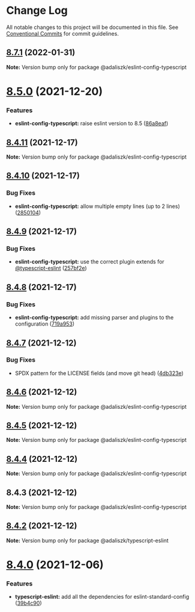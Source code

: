 # Change Log

All notable changes to this project will be documented in this file.
See [Conventional Commits](https://conventionalcommits.org) for commit guidelines.

## [8.7.1](https://github.com/adaliszk/node-toolbox/compare/@adaliszk/eslint-config-typescript@8.5.0...@adaliszk/eslint-config-typescript@8.7.1) (2022-01-31)

**Note:** Version bump only for package @adaliszk/eslint-config-typescript





# [8.5.0](https://github.com/adaliszk/node-toolbox/compare/@adaliszk/eslint-config-typescript@8.4.11...@adaliszk/eslint-config-typescript@8.5.0) (2021-12-20)


### Features

* **eslint-config-typescript:** raise eslint version to 8.5 ([86a8eaf](https://github.com/adaliszk/node-toolbox/commit/86a8eaf43b710f822aa777868f2da9607b20a38d))





## [8.4.11](https://github.com/adaliszk/node-toolbox/compare/@adaliszk/eslint-config-typescript@8.4.10...@adaliszk/eslint-config-typescript@8.4.11) (2021-12-17)

**Note:** Version bump only for package @adaliszk/eslint-config-typescript





## [8.4.10](https://github.com/adaliszk/node-toolbox/compare/@adaliszk/eslint-config-typescript@8.4.9...@adaliszk/eslint-config-typescript@8.4.10) (2021-12-17)


### Bug Fixes

* **eslint-config-typescript:** allow multiple empty lines (up to 2 lines) ([2850104](https://github.com/adaliszk/node-toolbox/commit/2850104e80ca6210df88d4c9ea8e514e815dfda7))





## [8.4.9](https://github.com/adaliszk/node-toolbox/compare/@adaliszk/eslint-config-typescript@8.4.8...@adaliszk/eslint-config-typescript@8.4.9) (2021-12-17)


### Bug Fixes

* **eslint-config-typescript:** use the correct plugin extends for [@typescript-eslint](https://github.com/typescript-eslint) ([257bf2e](https://github.com/adaliszk/node-toolbox/commit/257bf2e83cd025286d0484e5641cede278688b4a))





## [8.4.8](https://github.com/adaliszk/node-toolbox/compare/@adaliszk/eslint-config-typescript@8.4.7...@adaliszk/eslint-config-typescript@8.4.8) (2021-12-17)


### Bug Fixes

* **eslint-config-typescript:** add missing parser and plugins to the configuration ([719a953](https://github.com/adaliszk/node-toolbox/commit/719a95358b93e8b3e4d52bcbe2eff434ec13c6f6))





## [8.4.7](https://github.com/adaliszk/node-toolbox/compare/@adaliszk/eslint-config-typescript@8.4.6...@adaliszk/eslint-config-typescript@8.4.7) (2021-12-12)


### Bug Fixes

* SPDX pattern for the LICENSE fields (and move git head) ([4db323e](https://github.com/adaliszk/node-toolbox/commit/4db323e0cb18a4132e3f0d55b8d8ee85527dae3a))





## [8.4.6](https://github.com/adaliszk/node-toolbox/compare/@adaliszk/eslint-config-typescript@8.4.5...@adaliszk/eslint-config-typescript@8.4.6) (2021-12-12)

**Note:** Version bump only for package @adaliszk/eslint-config-typescript





## [8.4.5](https://github.com/adaliszk/node-toolbox/compare/@adaliszk/eslint-config-typescript@8.4.4...@adaliszk/eslint-config-typescript@8.4.5) (2021-12-12)

**Note:** Version bump only for package @adaliszk/eslint-config-typescript





## [8.4.4](https://github.com/adaliszk/node-toolbox/compare/@adaliszk/eslint-config-typescript@8.4.3...@adaliszk/eslint-config-typescript@8.4.4) (2021-12-12)

**Note:** Version bump only for package @adaliszk/eslint-config-typescript





## 8.4.3 (2021-12-12)

**Note:** Version bump only for package @adaliszk/eslint-config-typescript





## [8.4.2](https://github.com/adaliszk/node-toolbox/compare/@adaliszk/typescript-eslint@8.4.0...@adaliszk/typescript-eslint@8.4.2) (2021-12-12)

**Note:** Version bump only for package @adaliszk/typescript-eslint





# [8.4.0](https://github.com/adaliszk/node-toolbox/compare/@adaliszk/typescript-eslint@8.3.1...@adaliszk/typescript-eslint@8.4.0) (2021-12-06)


### Features

* **typescript-eslint:** add all the dependencies for eslint-standard-config ([39b4c90](https://github.com/adaliszk/node-toolbox/commit/39b4c90164038490a8b799f8d171c2f3c8572b5c))
